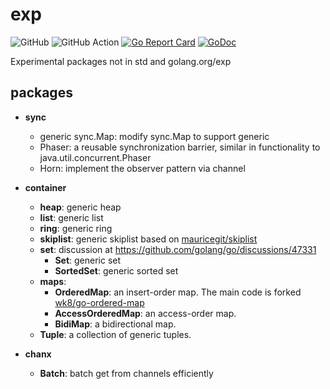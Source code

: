 # exp

![GitHub](https://img.shields.io/github/license/smallnest/exp) ![GitHub Action](https://github.com/smallnest/exp/actions/workflows/action.yaml/badge.svg) [![Go Report Card](https://goreportcard.com/badge/github.com/smallnest/exp)](https://goreportcard.com/report/github.com/smallnest/exp)  [![GoDoc](https://godoc.org/github.com/smallnest/exp?status.png)](http://godoc.org/github.com/smallnest/exp)  



Experimental packages not in std and golang.org/exp


## packages

- **sync**
  - generic sync.Map: modify sync.Map to support generic
  - Phaser: a reusable synchronization barrier, similar in functionality to java.util.concurrent.Phaser
  - Horn: implement the observer pattern via channel

- **container**
  - **heap**: generic heap
  - **list**: generic list
  - **ring**: generic ring
  - **skiplist**: generic skiplist based on [mauricegit/skiplist](https://github.com/mauricegit/skiplist)
  - **set**: discussion at https://github.com/golang/go/discussions/47331
    - **Set**: generic set
    - **SortedSet**: generic sorted set 
  - **maps**:
    - **OrderedMap**: an insert-order map. The main code is forked [wk8/go-ordered-map](https://github.com/wk8/go-ordered-map)
    - **AccessOrderedMap**: an access-order map.
    - **BidiMap**: a bidirectional map. 
  - **Tuple**: a collection of generic tuples.

- **chanx**
  - **Batch**: batch get from channels efficiently